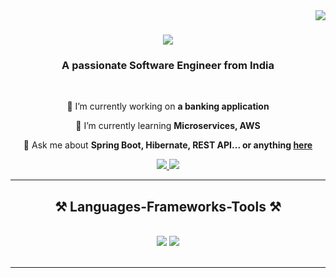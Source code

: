 
<img align="right" src="https://visitor-badge.laobi.icu/badge?page_id=realarnab.realarnab" />

<h1 align="center">
    <img src="https://readme-typing-svg.herokuapp.com/?font=Righteous&size=35&center=true&vCenter=true&width=500&height=70&duration=4000&lines=Hi+There!+👋;+I'm+Arnab+Mondal!;" />
</h1>

<h3 align="center">A passionate Software Engineer from India </h3>

<br/>

<div align="center">
 
 🔭 I’m currently working on **a banking application**
 
 🌱 I’m currently learning **Microservices, AWS**

💬 Ask me about **Spring Boot, Hibernate, REST API... or anything [here](https://github.com/realarnab/reaarnab/issues)**


 </div>

 <div align="center"> 
  <a href="mailto:arnabmondal604@gmail.com">
    <img src="https://img.shields.io/badge/Gmail-333333?style=for-the-badge&logo=gmail&logoColor=red" />
  </a>
  <a href="https://linkedin.com/in/arnab-mondal-6530aa218" target="_blank">
    <img src="https://img.shields.io/badge/LinkedIn-0077B5?style=for-the-badge&logo=linkedin&logoColor=white" target="_blank" />
  </a>
</div>

<hr/>
 
<h2 align="center">⚒️ Languages-Frameworks-Tools ⚒️</h2>
<br/>
<div align="center">
    <img src="https://skillicons.dev/icons?i=java,springboot,html,css,vscode,github,git" />
    <img src="https://skillicons.dev/icons?i=aws,mysql,hibernate,mongodb" /><br>
</div>

<br/>
<hr/>


<!--
**realarnab/realarnab** is a ✨ _special_ ✨ repository because its `README.md` (this file) appears on your GitHub profile.

Here are some ideas to get you started:

- 🔭 I’m currently working on ...
- 🌱 I’m currently learning ...
- 👯 I’m looking to collaborate on ...
- 🤔 I’m looking for help with ...
- 💬 Ask me about ...
- 📫 How to reach me: ...
- 😄 Pronouns: ...
- ⚡ Fun fact: ...
-->
